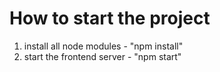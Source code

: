 # How to start the project
1. install all node modules - "npm install"
2. start the frontend server - "npm start"
